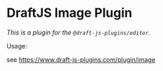 # DraftJS Image Plugin

_This is a plugin for the `@draft-js-plugins/editor`._

Usage:

see https://www.draft-js-plugins.com/plugin/image
